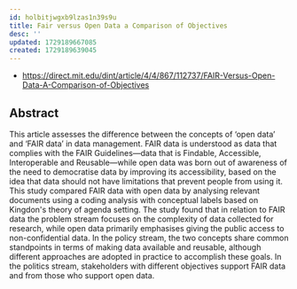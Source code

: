 ```yaml
---
id: holbitjwgxb9lzas1n39s9u
title: Fair versus Open Data a Comparison of Objectives
desc: ''
updated: 1729189667085
created: 1729189639045
---
```


- https://direct.mit.edu/dint/article/4/4/867/112737/FAIR-Versus-Open-Data-A-Comparison-of-Objectives

## Abstract

This article assesses the difference between the concepts of ‘open data’ and ‘FAIR data’ in data management. FAIR data is understood as data that complies with the FAIR Guidelines—data that is Findable, Accessible, Interoperable and Reusable—while open data was born out of awareness of the need to democratise data by improving its accessibility, based on the idea that data should not have limitations that prevent people from using it. This study compared FAIR data with open data by analysing relevant documents using a coding analysis with conceptual labels based on Kingdon's theory of agenda setting. The study found that in relation to FAIR data the problem stream focuses on the complexity of data collected for research, while open data primarily emphasises giving the public access to non-confidential data. In the policy stream, the two concepts share common standpoints in terms of making data available and reusable, although different approaches are adopted in practice to accomplish these goals. In the politics stream, stakeholders with different objectives support FAIR data and from those who support open data.